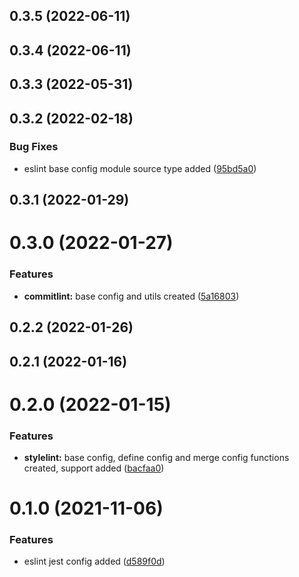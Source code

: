 

## 0.3.5 (2022-06-11)

## 0.3.4 (2022-06-11)

## 0.3.3 (2022-05-31)

## 0.3.2 (2022-02-18)


### Bug Fixes

* eslint base config module source type added ([95bd5a0](https://github.com/techkit/linter-config/commit/95bd5a09c28498af65e33cc51c8ab40f07a243df))

## 0.3.1 (2022-01-29)

# 0.3.0 (2022-01-27)


### Features

* **commitlint:** base config and utils created ([5a16803](https://github.com/techkit/linter-config/commit/5a16803ef0daa16cd5090088ce0d9c357d3bc509))

## 0.2.2 (2022-01-26)

## 0.2.1 (2022-01-16)

# 0.2.0 (2022-01-15)


### Features

* **stylelint:** base config, define config and merge config functions created, support added ([bacfaa0](https://github.com/techkit/linter-config/commit/bacfaa0995a28c50d8aa7b46f1e51a1e0d012698))

# 0.1.0 (2021-11-06)


### Features

* eslint jest config added ([d589f0d](https://github.com/techkit/linter-config/commit/d589f0d54f5739790974e70acb7cf15f273f0e8c))